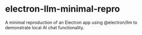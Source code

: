 # electron-llm-minimal-repro
A minimal reproduction of an Electron app using @electron/llm to demonstrate local AI chat functionality.
